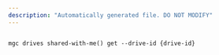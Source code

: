 ```yaml
---
description: "Automatically generated file. DO NOT MODIFY"
---
```


```cli

mgc drives shared-with-me() get --drive-id {drive-id}

```